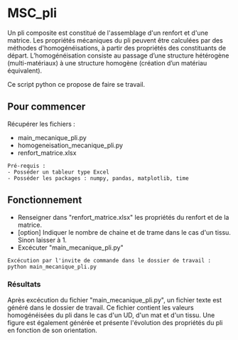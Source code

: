 # MSC_pli

Un pli composite est constitué de l'assemblage d'un renfort et d'une matrice.
Les propriétés mécaniques du pli peuvent être calculées par des méthodes d'homogénéisations,
à partir des propriétés des constituants de départ.
L’homogénéisation consiste au passage d’une structure hétérogène (multi-matériaux) 
à une structure homogène (création d’un matériau équivalent).

Ce script python ce propose de faire se travail.


## Pour commencer

Récupérer les fichiers :
- main_mecanique_pli.py
- homogeneisation_mecanique_pli.py
- renfort_matrice.xlsx


```
Pré-requis :
- Posséder un tableur type Excel
- Posséder les packages : numpy, pandas, matplotlib, time
```


## Fonctionnement

* Renseigner dans "renfort_matrice.xlsx" les propriétés du renfort et de la matrice.
* [option] Indiquer le nombre de chaine et de trame dans le cas d'un tissu. Sinon laisser à 1.
* Excécuter "main_mecanique_pli.py"

```
Excécution par l'invite de commande dans le dossier de travail :
python main_mecanique_pli.py
```



### Résultats

Après excécution du fichier "main_mecanique_pli.py", un fichier texte est généré dans le dossier de travail.
Ce fichier contient les valeurs homogénéisées du pli dans le cas d'un UD, d'un mat et d'un tissu.
Une figure est également générée et présente l'évolution des propriétés du pli en fonction de son orientation.

